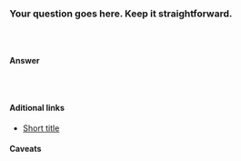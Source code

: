 ### Your question goes here. Keep it straightforward.

<!-- If you need to display some code, keep it short. It goes here: -->

```html
```

```css
```

```js
```

#### Answer

<!-- Your answer goes here. -->

<!-- If you need to display some code, keep it short. It goes here: -->

```html
```

```css
```

```js
```

#### Aditional links

<!-- Whenever possible, link a more detailed explanation. -->

* [Short title](https://yourLinkGoes.here/)

#### Caveats

<!-- Whenever possible, include common mistakes, plus points and so on. -->

<!-- tags: (separate each by a comma) -->
